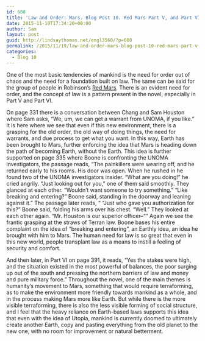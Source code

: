 ```yaml
---
id: 608
title: 'Law and Order: Mars. Blog Post 10. Red Mars Part V, and Part VI'
date: 2015-11-19T17:34:20+00:00
author: Sam
layout: post
guid: http://lindsaythomas.net/engl3560/?p=608
permalink: /2015/11/19/law-and-order-mars-blog-post-10-red-mars-part-v-and-part-vi/
categories:
  - Blog 10
---
```

One of the most basic tendencies of mankind is the need for order out of chaos and the need for a foundation built on law. The same can be said for the group of people in Robinson’s <u>Red Mars</u>. There is an evident need for order, and the concept of law is a pattern present in the novel, especially in Part V and Part VI.

On page 331 there is a conversation between Chang and Sam Houston where Sam asks, “We, um, we can get a warrant from UNOMA, if you like.” It is here where we see that even if this new environment, there is a grasping for the old order, the old way of doing things, the need for warrants, and due process to get what you want. In this way, Earth has been brought to Mars, further enforcing the idea that Mars is heading down the path of becoming Earth, without the Earth. This idea is further supported on page 335 where Boone is confronting the UNOMA investigators, the passage reads, “The painkillers were wearing off, and he returned early to his rooms. His door was open. When he rushed in he found two of the UNOMA investigators insider. “What are you doing!” he cried angrily. “Just looking out for you,” one of them said smoothly. They glanced at each other. “Wouldn’t want someone to try something.” “Like breaking and entering?” Boone said, standing in the doorway and leaning against it.” The passage later reads, “ “Just who gave you authorization for this?” Boone said, folding his arms over his chest. “Well.” They looked at each other again. “Mr. Houston is our superior officer&#8211;“” Again we see the frantic grasping at the straws of Terran law. Boone bases his entire complaint on the idea of “breaking and entering”, an Earthly idea, an idea he brought with him to Mars. The human need for law is so great that even in this new world, people transplant law as a means to instill a feeling of security and comfort.

And then later, in Part VI on page 391, it reads, “Yes the stakes were high, and the situation existed in the most powerful of balances, the poor surging up out of the south and pressing the northern barriers of law and money and pure military force.” Throughout the novel, one of the main themes is humanity’s movement to Mars, something that would require terraforming, as to make the environment more friendly towards mankind as a whole, and in the process making Mars more like Earth. But while there is the more visible terraforming, there is also the less visible forming of social structure, and I feel that the heavy reliance on Earth-based laws supports this idea that even with the idea of Utopia, mankind is currently doomed to ultimately create another Earth, copy and pasting everything from the old planet to the new one, with no room for improvement or natural betterment.